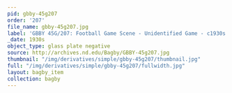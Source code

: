 ```yaml
---
pid: gbby-45g207
order: '207'
file_name: gbby-45g207.jpg
label: 'GBBY 45G/207: Football Game Scene - Unidentified Game - c1930s'
_date: 1930s
object_type: glass plate negative
source: http://archives.nd.edu/Bagby/GBBY-45g207.jpg
thumbnail: "/img/derivatives/simple/gbby-45g207/thumbnail.jpg"
full: "/img/derivatives/simple/gbby-45g207/fullwidth.jpg"
layout: bagby_item
collection: bagby
---
```

